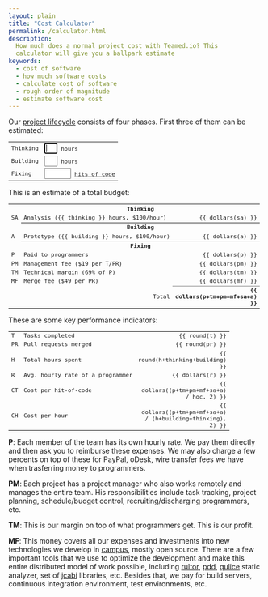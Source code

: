 ```yaml
---
layout: plain
title: "Cost Calculator"
permalink: /calculator.html
description:
  How much does a normal project cost with Teamed.io? This
  calculator will give you a ballpark estimate
keywords:
  - cost of software
  - how much software costs
  - calculate cost of software
  - rough order of magnitude
  - estimate software cost
---
```


Our [project lifecycle](http://www.yegor256.com/2014/10/06/software-project-lifecycle.html)
consists of four phases. First three of them
can be estimated:

<table class="tbl">
  <tbody>
    <tr>
      <td>Thinking</td>
      <td><input style="width:2em" ng-model="thinking" maxlength="3" ng-maxlength="3" ng-pattern="/[0-9]+/"
        ng-change="update()" autofocus="autofocus" tabindex="1"/>
        hours</td>
    </tr>
    <tr>
      <td>Building</td>
      <td><input style="width:2em" ng-model="building" maxlength="3" ng-maxlength="3" ng-pattern="/[0-9]+/"
        ng-change="update()" tabindex="2"/>
        hours</td>
    </tr>
    <tr>
      <td>Fixing</td>
      <td><input style="width:4em" ng-model="hoc" maxlength="6" ng-maxlength="6" ng-pattern="/[0-9]+/"
        ng-change="update()" tabindex="3"/>
        <a href="http://www.yegor256.com/2014/11/14/hits-of-code.html">hits of code</a></td>
    </tr>
  </tbody>
</table>

This is an estimate of a total budget:

<style type="text/css">
  .r {
    text-align: right;
  }
  .b {
    font-weight: bold;
  }
  .tbl {
    width: 100%;
    font-size: 0.8em;
    font-family: monospace;
  }
</style>
<table class="tbl">
  <colgroup>
    <col style="width:2em"/>
    <col/>
    <col style="width:6em"/>
  </colgroup>
  <tbody>
    <tr><td></td><th colspan="2">Thinking</th></tr>
    <tr><td>SA</td><td>Analysis (&#x7B;&#x7B; thinking &#x7D;&#x7D; hours, $100/hour)</td><td class="r">&#x7B;&#x7B; dollars(sa) &#x7D;&#x7D;</td></tr>
    <tr><td></td><th colspan="2">Building</th></tr>
    <tr><td>A</td><td>Prototype (&#x7B;&#x7B; building &#x7D;&#x7D; hours, $100/hour)</td><td class="r">&#x7B;&#x7B; dollars(a) &#x7D;&#x7D;</td></tr>
    <tr><td></td><th colspan="2">Fixing</th></tr>
    <tr><td>P</td><td>Paid to programmers</td><td class="r">&#x7B;&#x7B; dollars(p) &#x7D;&#x7D;</td></tr>
    <tr><td>PM</td><td>Management fee ($19 per T/PR)</td><td class="r">&#x7B;&#x7B; dollars(pm) &#x7D;&#x7D;</td></tr>
    <tr><td>TM</td><td>Technical margin (69% of P)</td><td class="r">&#x7B;&#x7B; dollars(tm) &#x7D;&#x7D;</td></tr>
    <tr><td>MF</td><td>Merge fee ($49 per PR)</td><td class="r">&#x7B;&#x7B; dollars(mf) &#x7D;&#x7D;</td></tr>
    <tr><td colspan="2" class="r">Total</td><td class="r b" style="border-top: 1px solid gray;">&#x7B;&#x7B; dollars(p+tm+pm+mf+sa+a) &#x7D;&#x7D;</td></tr>
  </tbody>
</table>

These are some key performance indicators:

<table class="tbl">
  <colgroup>
    <col style="width:2em"/>
    <col/>
    <col style="width:6em"/>
  </colgroup>
  <tbody>
    <tr><td>T</td><td>Tasks completed</td><td class="r">&#x7B;&#x7B; round(t) &#x7D;&#x7D;</td></tr>
    <tr><td>PR</td><td>Pull requests merged</td><td class="r">&#x7B;&#x7B; round(pr) &#x7D;&#x7D;</td></tr>
    <tr><td>H</td><td>Total hours spent</td><td class="r">&#x7B;&#x7B; round(h+thinking+building) &#x7D;&#x7D;</td></tr>
    <tr><td>R</td><td>Avg. hourly rate of a programmer</td><td class="r">&#x7B;&#x7B; dollars(r) &#x7D;&#x7D;</td></tr>
    <tr><td>CT</td><td>Cost per hit-of-code</td><td class="r">&#x7B;&#x7B; dollars((p+tm+pm+mf+sa+a) / hoc, 2) &#x7D;&#x7D;</td></tr>
    <tr><td>CH</td><td>Cost per hour</td><td class="r">&#x7B;&#x7B; dollars((p+tm+pm+mf+sa+a) / (h+building+thinking), 2) &#x7D;&#x7D;</td></tr>
  </tbody>
</table>

<script>
angular.module('teamed', []).controller(
  'Main',
  [
    '$scope', '$location',
    function($scope, $location) {
      $scope.dollars = function(value, digits) {
        if (!digits) {
          digits = 0;
        }
        return '$' + value.toFixed(digits);
      }
      $scope.round = function(value) {
        return Math.round(value);
      }
      $scope.update = function() {
        $scope.sa = parseInt($scope.thinking) * 100;
        $scope.a = parseInt($scope.building) * 100;
        $scope.h = parseInt($scope.hoc) / 71;
        $scope.r = 40;
        if ($scope.hoc > 10000) {
          $scope.r -= 12 / ($scope.hoc / 5000);
        }
        $scope.t = $scope.hoc / 100;
        $scope.pr = $scope.t * 0.75;
        $scope.p = $scope.h * $scope.r;
        $scope.tm = $scope.p * 0.69;
        $scope.pm = 19 * ($scope.t + $scope.pr);
        $scope.mf = 49 * $scope.pr;
      }
      var params = $location.search();
      var coords = '15,80,25000';
      if ('v' in params) {
        if (params['v'].match(/^\d+,\d+,\d+/g)) {
          coords = params['v'];
        } else {
          console.log("can't match coordinates: [" + params['v'] + ']');
        }
      } else {
        console.log('coordinates are absent in the URI');
      }
      var vals = coords.split(',')
      $scope.thinking = parseInt(vals[0]);
      $scope.building = parseInt(vals[1]);
      $scope.hoc = parseInt(vals[2]);
      $scope.update();
    }
  ]
);
</script>

**P**: Each member of the team has its own hourly
rate. We pay them directly and then ask you to reimburse these expenses.
We may also charge a few percents on top of these for PayPal, oDesk, wire
transfer fees we have when trasferring money to programmers.

**PM**: Each project has a project manager who also works
remotely and manages the entire team. His responsibilities include
task tracking, project planning, schedule/budget control,
recruiting/discharging programmers, etc.

**TM**: This is our margin on top of what programmers get. This
is our profit.

**MF**: This money covers all our expenses and investments into
new technologies we develop in [campus](/campus.html), mostly open source.
There are a few important
tools that we use to optimize the development and make this entire
distributed model of work possible, including [rultor](http://www.rultor.com),
[pdd](https://github.com/teamed/pdd),
[qulice](http://www.qulice.com) static analyzer,
set of [jcabi](http://www.jcabi.com) libraries, etc.
Besides that, we pay
for build servers, continuous integration environment, test environments, etc.

